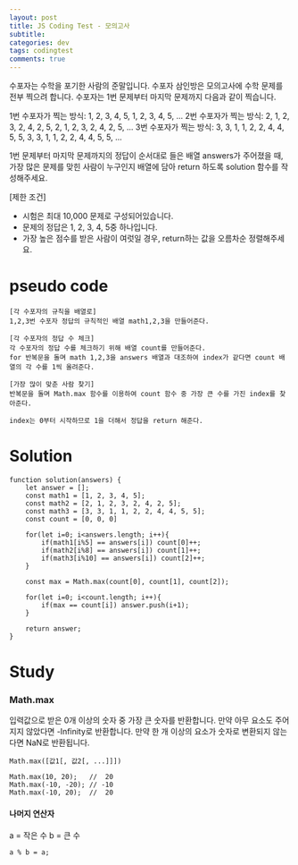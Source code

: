 ```yaml
---  
layout: post
title: JS Coding Test - 모의고사
subtitle: 
categories: dev
tags: codingtest
comments: true  
--- 
```

수포자는 수학을 포기한 사람의 준말입니다. 수포자 삼인방은 모의고사에 수학 문제를 전부 찍으려 합니다. 수포자는 1번 문제부터 마지막 문제까지 다음과 같이 찍습니다.

1번 수포자가 찍는 방식: 1, 2, 3, 4, 5, 1, 2, 3, 4, 5, ...
2번 수포자가 찍는 방식: 2, 1, 2, 3, 2, 4, 2, 5, 2, 1, 2, 3, 2, 4, 2, 5, ...
3번 수포자가 찍는 방식: 3, 3, 1, 1, 2, 2, 4, 4, 5, 5, 3, 3, 1, 1, 2, 2, 4, 4, 5, 5, ...

1번 문제부터 마지막 문제까지의 정답이 순서대로 들은 배열 answers가 주어졌을 때, 가장 많은 문제를 맞힌 사람이 누구인지 배열에 담아 return 하도록 solution 함수를 작성해주세요.

[제한 조건]
- 시험은 최대 10,000 문제로 구성되어있습니다.
- 문제의 정답은 1, 2, 3, 4, 5중 하나입니다.
- 가장 높은 점수를 받은 사람이 여럿일 경우, return하는 값을 오름차순 정렬해주세요.

# pseudo code

~~~
[각 수포자의 규칙을 배열로]
1,2,3번 수포자 정답의 규칙적인 배열 math1,2,3을 만들어준다.

[각 수포자의 정답 수 체크]
각 수포자의 정답 수를 체크하기 위해 배열 count를 만들어준다.
for 반복문을 돌며 math 1,2,3을 answers 배열과 대조하여 index가 같다면 count 배열의 각 수를 1씩 올려준다.

[가장 많이 맞춘 사람 찾기]
반복문을 돌며 Math.max 함수를 이용하여 count 함수 중 가장 큰 수를 가진 index를 찾아준다.

index는 0부터 시작하므로 1을 더해서 정답을 return 해준다.
~~~

# Solution

~~~
function solution(answers) {
    let answer = [];
    const math1 = [1, 2, 3, 4, 5];
    const math2 = [2, 1, 2, 3, 2, 4, 2, 5];
    const math3 = [3, 3, 1, 1, 2, 2, 4, 4, 5, 5];
    const count = [0, 0, 0]

    for(let i=0; i<answers.length; i++){
        if(math1[i%5] == answers[i]) count[0]++;
        if(math2[i%8] == answers[i]) count[1]++;
        if(math3[i%10] == answers[i]) count[2]++;
    }

    const max = Math.max(count[0], count[1], count[2]);

    for(let i=0; i<count.length; i++){
        if(max == count[i]) answer.push(i+1);
    }

    return answer;
}
~~~


# Study

### Math.max
입력값으로 받은 0개 이상의 숫자 중 가장 큰 숫자를 반환합니다. 만약 아무 요소도 주어지지 않았다면 -Infinity로 반환합니다. 만약 한 개 이상의 요소가 숫자로 변환되지 않는다면 NaN로 반환됩니다.

~~~
Math.max([값1[, 값2[, ...]]])

Math.max(10, 20);   //  20
Math.max(-10, -20); // -10
Math.max(-10, 20);  //  20
~~~

#### 나머지 연산자
a = 작은 수
b = 큰 수

~~~
a % b = a;
~~~
